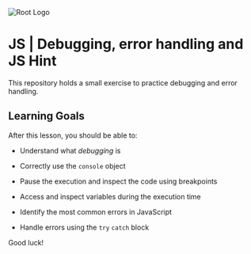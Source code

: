 ![Root Logo](https://imgur.com/np0rofN.png)

  

  

# JS | Debugging, error handling and JS Hint

  

This repository holds a small exercise to practice debugging and error handling.

  

## Learning Goals

  

After this lesson, you should be able to:

  

- Understand what _debugging_ is

- Correctly use the `console` object

- Pause the execution and inspect the code using breakpoints

- Access and inspect variables during the execution time

- Identify the most common errors in JavaScript

- Handle errors using the `try`  `catch` block

  

Good luck!